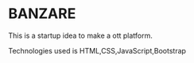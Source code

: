 # BANZARE
This is a startup idea to make a ott platform.

Technologies used is HTML,CSS,JavaScript,Bootstrap
